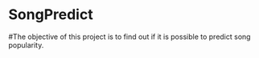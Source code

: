 # SongPredict
#The objective of this project is to find out if it is possible to predict song popularity.
